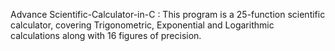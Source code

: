 Advance Scientific-Calculator-in-C : 
This program is a 25-function scientific calculator, covering Trigonometric, Exponential and Logarithmic calculations along with 16 figures of precision.

